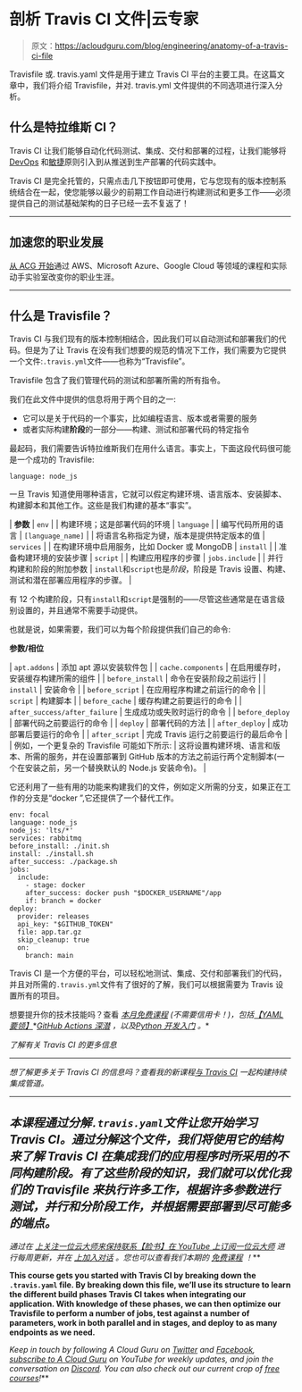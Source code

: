 # 剖析 Travis CI 文件|云专家

> 原文：<https://acloudguru.com/blog/engineering/anatomy-of-a-travis-ci-file>

Travisfile 或. travis.yaml 文件是用于建立 Travis CI 平台的主要工具。在这篇文章中，我们将介绍 Travisfile，并对. travis.yml 文件提供的不同选项进行深入分析。

## 什么是特拉维斯 CI？

Travis CI 让我们能够自动化代码测试、集成、交付和部署的过程，让我们能够将 [DevOps](https://acloudguru.com/learning-paths/devops) 和[敏捷](https://acloudguru.com/blog/engineering/devops-vs-agile-whats-the-difference)原则引入到从推送到生产部署的代码实践中。

Travis CI 是完全托管的，只需点击几下按钮即可使用，它与您现有的版本控制系统结合在一起，使您能够以最少的前期工作自动进行构建测试和更多工作——必须提供自己的测试基础架构的日子已经一去不复返了！

* * *

## 加速您的职业发展

[从 ACG 开始](https://acloudguru.com/pricing)通过 AWS、Microsoft Azure、Google Cloud 等领域的课程和实际动手实验室改变你的职业生涯。

* * *

## 什么是 Travisfile？

Travis CI 与我们现有的版本控制相结合，因此我们可以自动测试和部署我们的代码。但是为了让 Travis 在没有我们想要的规范的情况下工作，我们需要为它提供一个文件:`.travis.yml`文件——也称为“Travisfile”。

Travisfile 包含了我们管理代码的测试和部署所需的所有指令。

我们在此文件中提供的信息将用于两个目的之一:

*   它可以是关于代码的一个事实，比如编程语言、版本或者需要的服务
*   或者实际构建**阶段**的一部分——构建、测试和部署代码的特定指令

最起码，我们需要告诉特拉维斯我们在用什么语言。事实上，下面这段代码很可能是一个成功的 Travisfile:

`language: node_js`

一旦 Travis 知道使用哪种语言，它就可以假定构建环境、语言版本、安装脚本、构建脚本和其他工作。这些是我们构建的基本“事实”。

| **参数** | `env` |
| 构建环境；这是部署代码的环境 | `language` |
| 编写代码所用的语言 | `[language_name]` |
| 将语言名称指定为键，版本是提供特定版本的值 | `services` |
| 在构建环境中启用服务，比如 Docker 或 MongoDB | `install` |
| 准备构建环境的安装步骤 | `script` |
| 构建应用程序的步骤 | `jobs.include` |
| 并行构建和阶段的附加参数 | `install`和`script`也是*阶段*，阶段是 Travis 设置、构建、测试和潜在部署应用程序的步骤。 |

有 12 个构建阶段，只有`install`和`script`是强制的——尽管这些通常是在语言级别设置的，并且通常不需要手动提供。

也就是说，如果需要，我们可以为每个阶段提供我们自己的命令:

**参数/相位**

| `apt.addons` | 添加 apt 源以安装软件包 |
| `cache.components` | 在启用缓存时，安装缓存构建所需的组件 |
| `before_install` | 命令在安装阶段之前运行 |
| `install` | 安装命令 |
| `before_script` | 在应用程序构建之前运行的命令 |
| `script` | 构建脚本 |
| `before_cache` | 缓存构建之前要运行的命令 |
| `after_success/after_failure` | 生成成功或失败时运行的命令 |
| `before_deploy` | 部署代码之前要运行的命令 |
| `deploy` | 部署代码的方法 |
| `after_deploy` | 成功部署后要运行的命令 |
| `after_script` | 完成 Travis 运行之前要运行的最后命令 |
| 例如，一个更复杂的 Travisfile 可能如下所示: | 这将设置构建环境、语言和版本、所需的服务，并在设置部署到 GitHub 版本的方法之前运行两个定制脚本(一个在安装之前，另一个替换默认的 Node.js 安装命令)。 |

它还利用了一些有用的功能来构建我们的文件，例如定义所需的分支，如果正在工作的分支是“docker ”,它还提供了一个替代工作。

```
env: focal
language: node_js
node_js: 'lts/*'
services: rabbitmq
before_install: ./init.sh
install: ./install.sh
after_success: ./package.sh
jobs:
  include:
	- stage: docker
  	after_success: docker push "$DOCKER_USERNAME"/app
  	if: branch = docker
deploy:
  provider: releases
  api_key: "$GITHUB_TOKEN"
  file: app.tar.gz
  skip_cleanup: true
  on:
	branch: main
```

Travis CI 是一个方便的平台，可以轻松地测试、集成、交付和部署我们的代码，并且对所需的`.travis.yml`文件有了很好的了解，我们可以根据需要为 Travis 设置所有的项目。

想要提升你的技术技能吗？查看 [*本月免费课程*](https://acloudguru.com/blog/news/whats-free-at-acg) *(不需要信用卡！)，包括*[*【YAML 要领】*](https://acloudguru.com/course/yaml-essentials)*[*GitHub Actions 深潜*](https://acloudguru.com/course/github-actions-deep-dive) *，以及*[*Python 开发入门*](https://acloudguru.com/course/introduction-to-python-development) *。**

*了解有关 Travis CI 的更多信息*

* * *

*想了解更多关于 Travis CI 的信息吗？查看我的新课程[与 Travis CI](https://acloudguru.com/course/Building-a-Continuous-Integration-Pipeline-with-Travis-CI) 一起构建持续集成管道。*

* * *

## *本课程通过分解`.travis.yaml`文件让您开始学习 Travis CI。通过分解这个文件，我们将使用它的结构来了解 Travis CI 在集成我们的应用程序时所采用的不同构建阶段。有了这些阶段的知识，我们就可以优化我们的 Travisfile 来执行许多工作，根据许多参数进行测试，并行和分阶段工作，并根据需要部署到尽可能多的端点。*

**通过在* [*上关注一位云大师来保持联系*](https://twitter.com/acloudguru)*[*【脸书】*](https://www.facebook.com/acloudguru)*[*在 YouTube 上订阅一位云大师*](https://www.youtube.com/c/AcloudGuru/?sub_confirmation=1) *进行每周更新，并在* [*上加入对话*](http://discord.gg/acloudguru) *。您也可以查看我们本期的* [*免费课程*](https://acloudguru.com/blog/news/whats-free-at-acg) *！****

**This course gets you started with Travis CI by breaking down the `.travis.yaml` file. By breaking down this file, we’ll use its structure to learn the different build phases Travis CI takes when integrating our application. With knowledge of these phases, we can then optimize our Travisfile to perform a number of jobs, test against a number of parameters, work in both parallel and in stages, and deploy to as many endpoints as we need.**

***Keep in touch by following A Cloud Guru on* [*Twitter*](https://twitter.com/acloudguru) *and* [*Facebook*](https://www.facebook.com/acloudguru)*,* [*subscribe to A Cloud Guru*](https://www.youtube.com/c/AcloudGuru/?sub_confirmation=1) *on YouTube for weekly updates, and join the conversation on* [*Discord*](http://discord.gg/acloudguru)*. You can also check out our current crop of* [*free courses*](https://acloudguru.com/blog/news/whats-free-at-acg)*!***